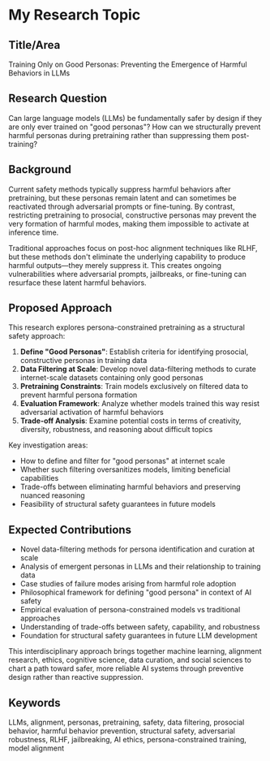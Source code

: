 # My Research Topic

## Title/Area

Training Only on Good Personas: Preventing the Emergence of Harmful Behaviors in LLMs

## Research Question

Can large language models (LLMs) be fundamentally safer by design if they are only ever trained on "good personas"? How can we structurally prevent harmful personas during pretraining rather than suppressing them post-training?

## Background

Current safety methods typically suppress harmful behaviors after pretraining, but these personas remain latent and can sometimes be reactivated through adversarial prompts or fine-tuning. By contrast, restricting pretraining to prosocial, constructive personas may prevent the very formation of harmful modes, making them impossible to activate at inference time.

Traditional approaches focus on post-hoc alignment techniques like RLHF, but these methods don't eliminate the underlying capability to produce harmful outputs—they merely suppress it. This creates ongoing vulnerabilities where adversarial prompts, jailbreaks, or fine-tuning can resurface these latent harmful behaviors.

## Proposed Approach

This research explores persona-constrained pretraining as a structural safety approach:

1. **Define "Good Personas"**: Establish criteria for identifying prosocial, constructive personas in training data
2. **Data Filtering at Scale**: Develop novel data-filtering methods to curate internet-scale datasets containing only good personas
3. **Pretraining Constraints**: Train models exclusively on filtered data to prevent harmful persona formation
4. **Evaluation Framework**: Analyze whether models trained this way resist adversarial activation of harmful behaviors
5. **Trade-off Analysis**: Examine potential costs in terms of creativity, diversity, robustness, and reasoning about difficult topics

Key investigation areas:

- How to define and filter for "good personas" at internet scale
- Whether such filtering oversanitizes models, limiting beneficial capabilities
- Trade-offs between eliminating harmful behaviors and preserving nuanced reasoning
- Feasibility of structural safety guarantees in future models

## Expected Contributions

- Novel data-filtering methods for persona identification and curation at scale
- Analysis of emergent personas in LLMs and their relationship to training data
- Case studies of failure modes arising from harmful role adoption
- Philosophical framework for defining "good persona" in context of AI safety
- Empirical evaluation of persona-constrained models vs traditional approaches
- Understanding of trade-offs between safety, capability, and robustness
- Foundation for structural safety guarantees in future LLM development

This interdisciplinary approach brings together machine learning, alignment research, ethics, cognitive science, data curation, and social sciences to chart a path toward safer, more reliable AI systems through preventive design rather than reactive suppression.

## Keywords

LLMs, alignment, personas, pretraining, safety, data filtering, prosocial behavior, harmful behavior prevention, structural safety, adversarial robustness, RLHF, jailbreaking, AI ethics, persona-constrained training, model alignment
